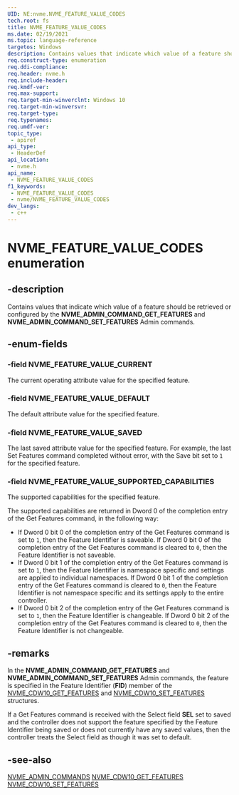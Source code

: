 ```yaml
---
UID: NE:nvme.NVME_FEATURE_VALUE_CODES
tech.root: fs
title: NVME_FEATURE_VALUE_CODES
ms.date: 02/19/2021
ms.topic: language-reference
targetos: Windows
description: Contains values that indicate which value of a feature should be retrieved or configured by the **NVME_ADMIN_COMMAND_GET_FEATURES** and **NVME_ADMIN_COMMAND_SET_FEATURES** Admin commands.
req.construct-type: enumeration
req.ddi-compliance: 
req.header: nvme.h
req.include-header: 
req.kmdf-ver: 
req.max-support: 
req.target-min-winverclnt: Windows 10
req.target-min-winversvr: 
req.target-type: 
req.typenames: 
req.umdf-ver: 
topic_type:
 - apiref
api_type:
 - HeaderDef
api_location:
 - nvme.h
api_name:
 - NVME_FEATURE_VALUE_CODES
f1_keywords:
 - NVME_FEATURE_VALUE_CODES
 - nvme/NVME_FEATURE_VALUE_CODES
dev_langs:
 - c++
---
```


# NVME_FEATURE_VALUE_CODES enumeration


## -description

Contains values that indicate which value of a feature should be retrieved or configured by the **NVME_ADMIN_COMMAND_GET_FEATURES** and **NVME_ADMIN_COMMAND_SET_FEATURES** Admin commands.

## -enum-fields

### -field NVME_FEATURE_VALUE_CURRENT

The current operating attribute value for the specified feature.

### -field NVME_FEATURE_VALUE_DEFAULT

The default attribute value for the specified feature.

### -field NVME_FEATURE_VALUE_SAVED

The last saved attribute value for the specified feature. For example, the last Set Features command completed without error, with the Save bit set to `1` for the specified feature.

### -field NVME_FEATURE_VALUE_SUPPORTED_CAPABILITIES

The supported capabilities for the specified feature.

The supported capabilities are returned in Dword 0 of the completion entry of the Get Features command, in the following way:

- If Dword 0 bit 0 of the completion entry of the Get Features command is set to `1`, then the Feature Identifier is saveable. If Dword 0 bit 0 of the completion entry of the Get Features command is cleared to `0`, then the Feature Identifier is not saveable.
- If Dword 0 bit 1 of the completion entry of the Get Features command is set to `1`, then the Feature Identifier is namespace specific and settings are applied to individual namespaces. If Dword 0 bit 1 of the completion entry of the Get Features command is cleared to `0`, then the Feature Identifier is not namespace specific and its settings apply to the entire controller.
- If Dword 0 bit 2 of the completion entry of the Get Features command is set to `1`, then the Feature Identifier is changeable. If Dword 0 bit 2 of the completion entry of the Get Features command is cleared to `0`, then the Feature Identifier is not changeable.

## -remarks

In the **NVME_ADMIN_COMMAND_GET_FEATURES** and **NVME_ADMIN_COMMAND_SET_FEATURES** Admin commands, the feature is specified in the Feature Identifier (**FID**) member of the [NVME_CDW10_GET_FEATURES](ns-nvme-nvme_cdw10_get_features.md) and [NVME_CDW10_SET_FEATURES](ns-nvme-nvme_cdw10_set_features.md) structures.

If a Get Features command is received with the Select field **SEL** set to saved and the controller does not support the feature specified by the Feature Identifier being saved or does not currently have any saved values, then the controller treats the Select field as though it was set to default.

## -see-also

[NVME_ADMIN_COMMANDS](ne-nvme-nvme_admin_commands.md)
[NVME_CDW10_GET_FEATURES](ns-nvme-nvme_cdw10_get_features.md)
[NVME_CDW10_SET_FEATURES](ns-nvme-nvme_cdw10_set_features.md)

